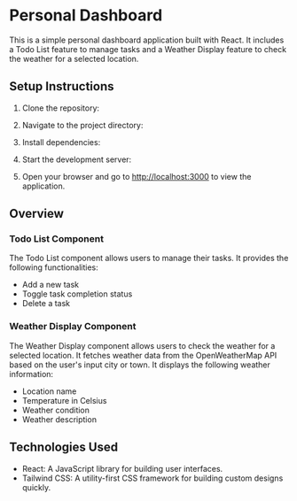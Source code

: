 # Personal Dashboard

This is a simple personal dashboard application built with React. It includes a Todo List feature to manage tasks and a Weather Display feature to check the weather for a selected location.

## Setup Instructions

1. Clone the repository:


2. Navigate to the project directory:

3. Install dependencies:


4. Start the development server:


5. Open your browser and go to [http://localhost:3000](http://localhost:3000) to view the application.

## Overview

### Todo List Component

The Todo List component allows users to manage their tasks. It provides the following functionalities:

- Add a new task
- Toggle task completion status
- Delete a task

### Weather Display Component

The Weather Display component allows users to check the weather for a selected location. It fetches weather data from the OpenWeatherMap API based on the user's input city or town. It displays the following weather information:

- Location name
- Temperature in Celsius
- Weather condition
- Weather description

## Technologies Used

- React: A JavaScript library for building user interfaces.
- Tailwind CSS: A utility-first CSS framework for building custom designs quickly.

